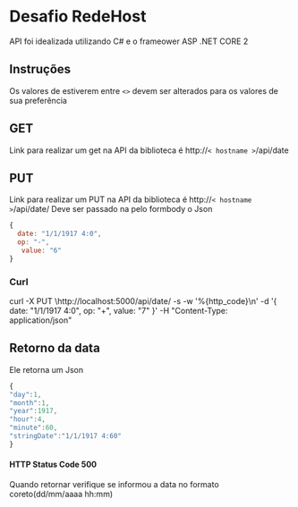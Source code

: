 # Desafio RedeHost

API foi idealizada utilizando  C# e o frameower ASP .NET CORE 2

## Instruções 
Os valores de estiverem entre `<>` devem ser alterados para os valores de sua preferência  
## GET

Link para realizar um get na API da biblioteca é http://`< hostname >`/api/date


## PUT 
Link para realizar um PUT na API da biblioteca é http://`< hostname >`/api/date/
Deve ser passado na pelo formbody o Json

```javascript
{ 
  date: "1/1/1917 4:0",
  op: "-",
   value: "6" 
}
```

### Curl

curl -X PUT \http://localhost:5000/api/date/ -s -w '%{http_code}\n' -d '{ date: "1/1/1917 4:0", op: "+", value: "7" }' -H "Content-Type: application/json" 

## Retorno da data 
Ele retorna um Json

```javascript
{
"day":1,
"month":1,
"year":1917,
"hour":4,
"minute":60,
"stringDate":"1/1/1917 4:60"
}

```

#### HTTP Status Code 500
  Quando retornar verifique se informou a data no formato coreto(dd/mm/aaaa hh:mm)

